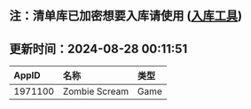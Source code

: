 ## 注：清单库已加密想要入库请使用 ([入库工具](https://github.com/BlankTMing/ManifestAutoUpdate/releases))

## 更新时间：2024-08-28 00:11:51
| AppID | 名称 | 类型  |
| :-------------------- | :----------------------------- | :----------- |
| 1971100 | Zombie Scream| Game |
